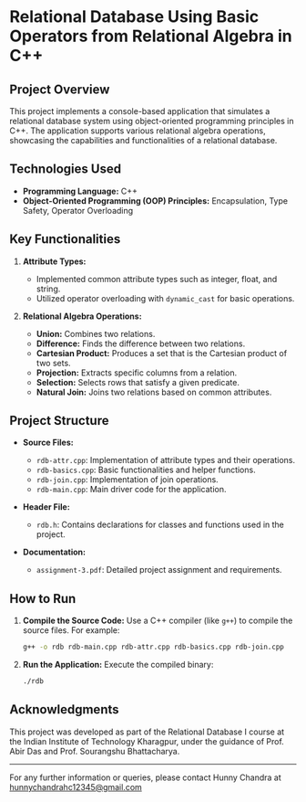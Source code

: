 

# Relational Database Using Basic Operators from Relational Algebra in C++

## Project Overview
This project implements a console-based application that simulates a relational database system using object-oriented programming principles in C++. The application supports various relational algebra operations, showcasing the capabilities and functionalities of a relational database.

## Technologies Used
- **Programming Language:** C++
- **Object-Oriented Programming (OOP) Principles:** Encapsulation, Type Safety, Operator Overloading

## Key Functionalities
1. **Attribute Types:**
   - Implemented common attribute types such as integer, float, and string.
   - Utilized operator overloading with `dynamic_cast` for basic operations.

2. **Relational Algebra Operations:**
   - **Union:** Combines two relations.
   - **Difference:** Finds the difference between two relations.
   - **Cartesian Product:** Produces a set that is the Cartesian product of two sets.
   - **Projection:** Extracts specific columns from a relation.
   - **Selection:** Selects rows that satisfy a given predicate.
   - **Natural Join:** Joins two relations based on common attributes.

## Project Structure
- **Source Files:**
  - `rdb-attr.cpp`: Implementation of attribute types and their operations.
  - `rdb-basics.cpp`: Basic functionalities and helper functions.
  - `rdb-join.cpp`: Implementation of join operations.
  - `rdb-main.cpp`: Main driver code for the application.

- **Header File:**
  - `rdb.h`: Contains declarations for classes and functions used in the project.

- **Documentation:**
  - `assignment-3.pdf`: Detailed project assignment and requirements.

## How to Run
1. **Compile the Source Code:**
   Use a C++ compiler (like `g++`) to compile the source files. For example:
   ```bash
   g++ -o rdb rdb-main.cpp rdb-attr.cpp rdb-basics.cpp rdb-join.cpp
   ```

2. **Run the Application:**
   Execute the compiled binary:
   ```bash
   ./rdb
   ```

## Acknowledgments
This project was developed as part of the Relational Database I course at the Indian Institute of Technology Kharagpur, under the guidance of Prof. Abir Das and Prof. Sourangshu Bhattacharya.

---

For any further information or queries, please contact Hunny Chandra at hunnychandrahc12345@gmail.com    
